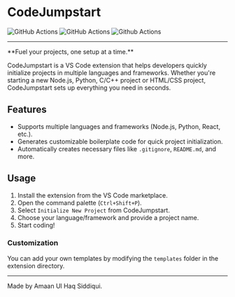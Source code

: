 # CodeJumpstart
![GitHub Actions](https://img.shields.io/github/actions/workflow/status/microsoft/vscode-java-dependency/windows.yml?label=Windows%20Build&style=flat-square)
![GitHub Actions](https://img.shields.io/github/actions/workflow/status/microsoft/vscode-java-dependency/linux.yml?label=Linux%20Build&style=flat-square)
![Github Actions](https://img.shields.io/github/license/cweijan/vscode-database-client)
<hr>
**Fuel your projects, one setup at a time.**

CodeJumpstart is a VS Code extension that helps developers quickly initialize projects in multiple languages and frameworks. Whether you're starting a new Node.js, Python, C/C++ project or HTML/CSS project, CodeJumpstart sets up everything you need in seconds.

## Features
- Supports multiple languages and frameworks (Node.js, Python, React, etc.).
- Generates customizable boilerplate code for quick project initialization.
- Automatically creates necessary files like `.gitignore`, `README.md`, and more.

## Usage
1. Install the extension from the VS Code marketplace.
2. Open the command palette (`Ctrl+Shift+P`).
3. Select `Initialize New Project` from CodeJumpstart.
4. Choose your language/framework and provide a project name.
5. Start coding!

### Customization
You can add your own templates by modifying the `templates` folder in the extension directory.

---

Made by Amaan Ul Haq Siddiqui.
